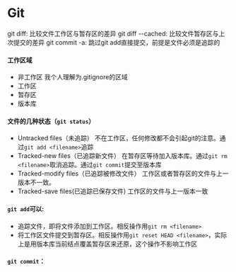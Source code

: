 # Git
git diff: 比较文件工作区与暂存区的差异
git diff --cached: 比较文件暂存区与上次提交的差异
git commit -a: 跳过git add直接提交，前提是文件必须是追踪的
#### 工作区域
- 非工作区
我个人理解为.gitignore的区域
- 工作区
- 暂存区
- 版本库
#### 文件的几种状态（`git status`）
- Untracked files（未追踪）
不在工作区，任何修改都不会引起git的注意。通过`git add <filename>`追踪
- Tracked-new files（已追踪新文件）
在暂存区等待加入版本库。通过`git rm <filename>`取消追踪。通过`git commit`提交至版本库
- Tracked-modify files（已追踪被修改文件）
工作区或者暂存区的文件与上一版本不一致。
- Tracked-save files(已追踪已保存文件)
工作区的文件与上一版本一致

#### `git add`可以:
- 追踪文件，即将文件添加到工作区。相反操作用`git rm <filename>`
- 将工作区文件提交到暂存区。相反操作用`git reset HEAD <filename>`，实际上是用版本库当前结点覆盖暂存区来还原，这个操作不影响工作区
#### `git commit`：
